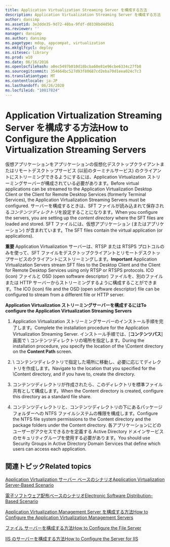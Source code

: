 ```yaml
---
title: Application Virtualization Streaming Server を構成する方法
description: Application Virtualization Streaming Server を構成する方法
author: dansimp
ms.assetid: 3e2dde35-9d72-40ba-9fdf-d0338bd4d561
ms.reviewer: ''
manager: dansimp
ms.author: dansimp
ms.pagetype: mdop, appcompat, virtualization
ms.mktglfcycl: deploy
ms.sitesec: library
ms.prod: w10
ms.date: 06/16/2016
ms.openlocfilehash: a0ec5497b010d18bcba60e81e96cbe6334c27fb8
ms.sourcegitcommit: 354664bc527d93f80687cd2eba70d1eea024c7c3
ms.translationtype: MT
ms.contentlocale: ja-JP
ms.lasthandoff: 06/26/2020
ms.locfileid: "10817824"
---
```

# <span data-ttu-id="75ef2-103">Application Virtualization Streaming Server を構成する方法</span><span class="sxs-lookup"><span data-stu-id="75ef2-103">How to Configure the Application Virtualization Streaming Servers</span></span>


<span data-ttu-id="75ef2-104">仮想アプリケーションをアプリケーションの仮想化デスクトップクライアントまたはリモートデスクトップサービス (以前のターミナルサービス) のクライアントにストリーミングできるようにするには、Application Virtualization ストリーミングサーバーが構成されている必要があります。</span><span class="sxs-lookup"><span data-stu-id="75ef2-104">Before virtual applications can be streamed to the Application Virtualization Desktop Client or the Client for Remote Desktop Services (formerly Terminal Services), the Application Virtualization Streaming Servers must be configured.</span></span> <span data-ttu-id="75ef2-105">サーバーを構成するときは、SFT ファイルが読み込まれて保存される*コンテンツディレクトリ*を設定することになります。</span><span class="sxs-lookup"><span data-stu-id="75ef2-105">When you configure the servers, you are setting up the *content directory* where the SFT files are loaded and stored.</span></span> <span data-ttu-id="75ef2-106">SFT ファイルには、仮想アプリケーション (またはアプリケーション) が含まれています。</span><span class="sxs-lookup"><span data-stu-id="75ef2-106">The SFT files contain the virtual application (or applications).</span></span>

<span data-ttu-id="75ef2-107">**重要** Application Virtualization サーバーは、RTSP または RTSPS プロトコルのみを使って、SFT ファイルをデスクトップクライアントとリモートデスクトップサービスのクライアントにストリーミングします。</span><span class="sxs-lookup"><span data-stu-id="75ef2-107">**Important** Application Virtualization Servers stream SFT files to the Desktop Client and the Client for Remote Desktop Services using only RTSP or RTSPS protocols.</span></span> <span data-ttu-id="75ef2-108">ICO (icon) ファイルと OSD (open software descriptor) ファイルを、別のファイルまたは HTTP サーバーからストリーミングするように構成することができます。</span><span class="sxs-lookup"><span data-stu-id="75ef2-108">The ICO (icon) file and the OSD (open software descriptor) file can be configured to stream from a different file or HTTP server.</span></span>

 

**<span data-ttu-id="75ef2-109">Application Virtualization ストリーミングサーバーを構成するには</span><span class="sxs-lookup"><span data-stu-id="75ef2-109">To configure the Application Virtualization Streaming Servers</span></span>**

1.  <span data-ttu-id="75ef2-110">Application Virtualization ストリーミングサーバーのインストール手順を完了します。</span><span class="sxs-lookup"><span data-stu-id="75ef2-110">Complete the installation procedure for the Application Virtualization Streaming Server.</span></span> <span data-ttu-id="75ef2-111">インストール手順では、[**コンテンツパス**] 画面で \\ コンテンツディレクトリの場所を指定します。</span><span class="sxs-lookup"><span data-stu-id="75ef2-111">During the installation procedure, you specify the location of the \\Content directory on the **Content Path** screen.</span></span>

2.  <span data-ttu-id="75ef2-112">\\ コンテンツディレクトリで指定した場所に移動し、必要に応じてディレクトリを作成します。</span><span class="sxs-lookup"><span data-stu-id="75ef2-112">Navigate to the location that you specified for the \\Content directory, and if you have to, create the directory.</span></span>

3.  <span data-ttu-id="75ef2-113">コンテンツディレクトリが作成されたら、このディレクトリを標準ファイル共有として構成します。</span><span class="sxs-lookup"><span data-stu-id="75ef2-113">When the Content directory is created, configure this directory as a standard file share.</span></span>

4.  <span data-ttu-id="75ef2-114">コンテンツディレクトリと、コンテンツディレクトリの下にあるパッケージフォルダーへの NTFS ファイルシステムの権限を構成します。</span><span class="sxs-lookup"><span data-stu-id="75ef2-114">Configure the NTFS file system permissions to the Content directory and the package folders under the Content directory.</span></span> <span data-ttu-id="75ef2-115">各アプリケーションにどのユーザーがアクセスできるかを定義する Active Directory ドメインサービスのセキュリティグループを使用する必要があります。</span><span class="sxs-lookup"><span data-stu-id="75ef2-115">You should use Security Groups in Active Directory Domain Services that define which users can access each application.</span></span>

## <span data-ttu-id="75ef2-116">関連トピック</span><span class="sxs-lookup"><span data-stu-id="75ef2-116">Related topics</span></span>


[<span data-ttu-id="75ef2-117">Application Virtualization サーバー ベースのシナリオ</span><span class="sxs-lookup"><span data-stu-id="75ef2-117">Application Virtualization Server-Based Scenario</span></span>](application-virtualization-server-based-scenario.md)

[<span data-ttu-id="75ef2-118">電子ソフトウェア配布ベースのシナリオ</span><span class="sxs-lookup"><span data-stu-id="75ef2-118">Electronic Software Distribution-Based Scenario</span></span>](electronic-software-distribution-based-scenario.md)

[<span data-ttu-id="75ef2-119">Application Virtualization Management Server を構成する方法</span><span class="sxs-lookup"><span data-stu-id="75ef2-119">How to Configure the Application Virtualization Management Servers</span></span>](how-to-configure-the-application-virtualization-management-servers.md)

[<span data-ttu-id="75ef2-120">ファイル サーバーを構成する方法</span><span class="sxs-lookup"><span data-stu-id="75ef2-120">How to Configure the File Server</span></span>](how-to-configure-the-file-server.md)

[<span data-ttu-id="75ef2-121">IIS のサーバーを構成する方法</span><span class="sxs-lookup"><span data-stu-id="75ef2-121">How to Configure the Server for IIS</span></span>](how-to-configure-the-server-for-iis.md)

 

 






